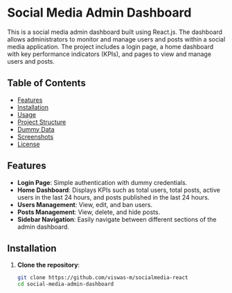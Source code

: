 # Social Media Admin Dashboard

This is a social media admin dashboard built using React.js. The dashboard allows administrators to monitor and manage users and posts within a social media application. The project includes a login page, a home dashboard with key performance indicators (KPIs), and pages to view and manage users and posts.

## Table of Contents

- [Features](#features)
- [Installation](#installation)
- [Usage](#usage)
- [Project Structure](#project-structure)
- [Dummy Data](#dummy-data)
- [Screenshots](#screenshots)
- [License](#license)

## Features

- **Login Page**: Simple authentication with dummy credentials.
- **Home Dashboard**: Displays KPIs such as total users, total posts, active users in the last 24 hours, and posts published in the last 24 hours.
- **Users Management**: View, edit, and ban users.
- **Posts Management**: View, delete, and hide posts.
- **Sidebar Navigation**: Easily navigate between different sections of the admin dashboard.

## Installation

1. **Clone the repository**:

   ```bash
   git clone https://github.com/viswas-m/socialmedia-react
   cd social-media-admin-dashboard
